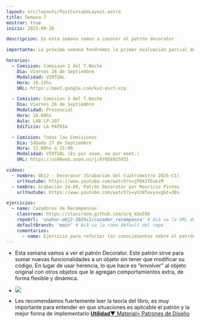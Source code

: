 ```yaml
---
layout: src/layouts/PostCursadaLayout.astro
title: Semana 7
mostrar: true
inicio: 2025-09-26

descripcion: En esta semana vamos a conocer el patrón decorator

importante: La próxima semana tendremos la primer evaluación parcial de la materia el día viernes 03/10. Los patrones a evaluar son Strategy, Template Method, Composite, Decorator y Singleton. La modalidad es virtual.

horarios:
  - Comision: Comision 1 del T.Noche
    Dia: Viernes 26 de Septiembre
    Modalidad: VIRTUAL
    Hora: 18.15hs
    URL: https://meet.google.com/kxz-esct-xcp

  - Comision: Comision 3 del T.Noche
    Dia: Viernes 26 de Septiembre
    Modalidad: Presencial
    Hora: 18.00hs
    Aula: LAB LP-207
    Edificio: LA PATRIA

  - Comision: Todas las Comisiones
    Dia: Sábado 27 de Septiembre
    Hora: 13.00hs a 15:00
    Modalidad: VIRTUAL (Es por zoom, no por meet.)
    URL: https://us06web.zoom.us/j/87958925031

videos:
  - nombre: Obj2 - Decorator (Grabación del Cuatrimestre 2025-C1)
    urlYoutube: https://www.youtube.com/watch?v=jPQ4J7GubiM
  - nombre: Grabación 24-09, Patrón Decorator por Mauricio Pintos
    urlYoutube: https://www.youtube.com/watch?v=yU1WTwvyvvg&t=30s

ejercicios:
  - name: Cazadores de Recompensas
    classroom: https://classroom.github.com/a/q_m3x596
    repoUrl: 'unahur-obj2-2025c2/cazador_recompenza' # Acá va la URL del repo sin el "https://github.com/"
    defaultBranch: 'main' # Acá va la rama default del repo
    comentarios:
      - name: Ejercicio para reforzar los conocimientos sobre el patrón decorator
---
```


- Esta semana vamos a ver el patrón Decorator. Este patrón sirve para sumar nuevas funcionalidades a un objeto sin tener que modificar su código. En lugar de usar herencia, lo que hace es “envolver” al objeto original con otros objetos que le agregan comportamientos extra, de forma flexible y dinámica.

- <div ><img src="https://www.cs.unc.edu/~stotts/GOF/hires/Pictures/decor064.gif"></img></div>

- Les recomendamos fuertemente leer la teoría del libro, es muy importante para entender en que situaciones es aplicable el patrón y la mejor forma de implementarlo <a href="/material#estructurales" target="_blank">**Utilidad**▼ Material> Patrones de Diseño</a>
